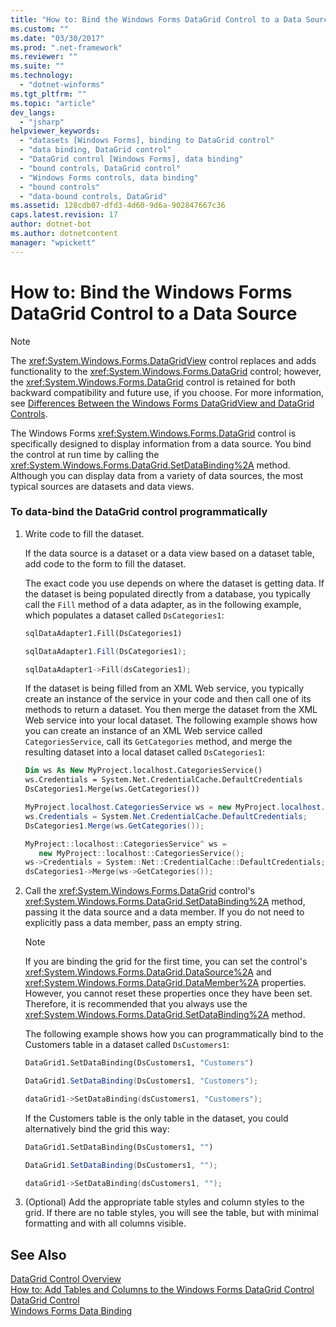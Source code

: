 ```yaml
---
title: "How to: Bind the Windows Forms DataGrid Control to a Data Source"
ms.custom: ""
ms.date: "03/30/2017"
ms.prod: ".net-framework"
ms.reviewer: ""
ms.suite: ""
ms.technology: 
  - "dotnet-winforms"
ms.tgt_pltfrm: ""
ms.topic: "article"
dev_langs: 
  - "jsharp"
helpviewer_keywords: 
  - "datasets [Windows Forms], binding to DataGrid control"
  - "data binding, DataGrid control"
  - "DataGrid control [Windows Forms], data binding"
  - "bound controls, DataGrid control"
  - "Windows Forms controls, data binding"
  - "bound controls"
  - "data-bound controls, DataGrid"
ms.assetid: 128cdb07-dfd3-4d60-9d6a-902847667c36
caps.latest.revision: 17
author: dotnet-bot
ms.author: dotnetcontent
manager: "wpickett"
---
```

# How to: Bind the Windows Forms DataGrid Control to a Data Source
> [!NOTE]
>  The <xref:System.Windows.Forms.DataGridView> control replaces and adds functionality to the <xref:System.Windows.Forms.DataGrid> control; however, the <xref:System.Windows.Forms.DataGrid> control is retained for both backward compatibility and future use, if you choose. For more information, see [Differences Between the Windows Forms DataGridView and DataGrid Controls](../../../../docs/framework/winforms/controls/differences-between-the-windows-forms-datagridview-and-datagrid-controls.md).  
  
 The Windows Forms <xref:System.Windows.Forms.DataGrid> control is specifically designed to display information from a data source. You bind the control at run time by calling the <xref:System.Windows.Forms.DataGrid.SetDataBinding%2A> method. Although you can display data from a variety of data sources, the most typical sources are datasets and data views.  
  
### To data-bind the DataGrid control programmatically  
  
1.  Write code to fill the dataset.  
  
     If the data source is a dataset or a data view based on a dataset table, add code to the form to fill the dataset.  
  
     The exact code you use depends on where the dataset is getting data. If the dataset is being populated directly from a database, you typically call the `Fill` method of a data adapter, as in the following example, which populates a dataset called `DsCategories1`:  
  
    ```vb  
    sqlDataAdapter1.Fill(DsCategories1)  
    ```  
  
    ```csharp  
    sqlDataAdapter1.Fill(DsCategories1);  
    ```  
  
    ```cpp  
    sqlDataAdapter1->Fill(dsCategories1);  
    ```  
  
     If the dataset is being filled from an XML Web service, you typically create an instance of the service in your code and then call one of its methods to return a dataset. You then merge the dataset from the XML Web service into your local dataset. The following example shows how you can create an instance of an XML Web service called `CategoriesService`, call its `GetCategories` method, and merge the resulting dataset into a local dataset called `DsCategories1`:  
  
    ```vb  
    Dim ws As New MyProject.localhost.CategoriesService()  
    ws.Credentials = System.Net.CredentialCache.DefaultCredentials  
    DsCategories1.Merge(ws.GetCategories())  
    ```  
  
    ```csharp  
    MyProject.localhost.CategoriesService ws = new MyProject.localhost.CategoriesService();  
    ws.Credentials = System.Net.CredentialCache.DefaultCredentials;  
    DsCategories1.Merge(ws.GetCategories());  
    ```  
  
    ```cpp  
    MyProject::localhost::CategoriesService^ ws =   
       new MyProject::localhost::CategoriesService();  
    ws->Credentials = System::Net::CredentialCache::DefaultCredentials;  
    dsCategories1->Merge(ws->GetCategories());  
    ```  
  
2.  Call the <xref:System.Windows.Forms.DataGrid> control's <xref:System.Windows.Forms.DataGrid.SetDataBinding%2A> method, passing it the data source and a data member. If you do not need to explicitly pass a data member, pass an empty string.  
  
    > [!NOTE]
    >  If you are binding the grid for the first time, you can set the control's <xref:System.Windows.Forms.DataGrid.DataSource%2A> and <xref:System.Windows.Forms.DataGrid.DataMember%2A> properties. However, you cannot reset these properties once they have been set. Therefore, it is recommended that you always use the <xref:System.Windows.Forms.DataGrid.SetDataBinding%2A> method.  
  
     The following example shows how you can programmatically bind to the Customers table in a dataset called `DsCustomers1`:  
  
    ```vb  
    DataGrid1.SetDataBinding(DsCustomers1, "Customers")  
    ```  
  
    ```csharp  
    DataGrid1.SetDataBinding(DsCustomers1, "Customers");  
    ```  
  
    ```cpp  
    dataGrid1->SetDataBinding(dsCustomers1, "Customers");  
    ```  
  
     If the Customers table is the only table in the dataset, you could alternatively bind the grid this way:  
  
    ```vb  
    DataGrid1.SetDataBinding(DsCustomers1, "")  
    ```  
  
    ```csharp  
    DataGrid1.SetDataBinding(DsCustomers1, "");  
    ```  
  
    ```cpp  
    dataGrid1->SetDataBinding(dsCustomers1, "");  
    ```  
  
3.  (Optional) Add the appropriate table styles and column styles to the grid. If there are no table styles, you will see the table, but with minimal formatting and with all columns visible.  
  
## See Also  
 [DataGrid Control Overview](../../../../docs/framework/winforms/controls/datagrid-control-overview-windows-forms.md)   
 [How to: Add Tables and Columns to the Windows Forms DataGrid Control](../../../../docs/framework/winforms/controls/how-to-add-tables-and-columns-to-the-windows-forms-datagrid-control.md)   
 [DataGrid Control](../../../../docs/framework/winforms/controls/datagrid-control-windows-forms.md)   
 [Windows Forms Data Binding](../../../../docs/framework/winforms/windows-forms-data-binding.md)
